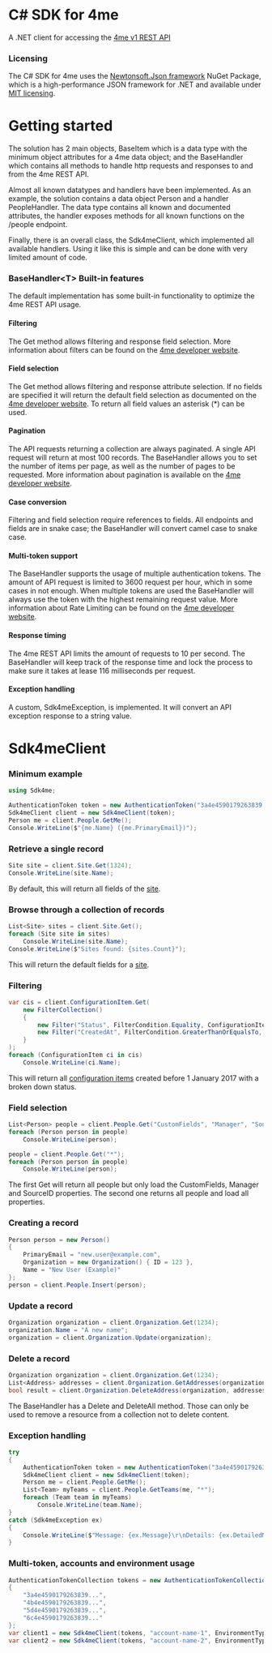 # C# SDK for 4me
A .NET client for accessing the [4me v1 REST API](https://developer.4me.com/)

### Licensing
The C# SDK for 4me uses the [Newtonsoft.Json framework](https://github.com/JamesNK/Newtonsoft.Json) NuGet Package, which is a high-performance JSON framework for .NET and available under [MIT licensing](https://github.com/JamesNK/Newtonsoft.Json/blob/master/LICENSE.md).


# Getting started
The solution has 2 main objects, BaseItem which is a data type with the minimum object attributes for a 4me data object; and the BaseHandler<T> which contains all methods to handle http requests and responses to and from the 4me REST API.

Almost all known datatypes and handlers have been implemented. As an example, the solution contains a data object Person and a handler PeopleHandler. The data type contains all known and documented attributes, the handler exposes methods for all known functions on the /people endpoint.

Finally, there is an overall class, the Sdk4meClient, which implemented all available handlers. Using it like this is simple and can be done with very limited amount of code.

### BaseHandler\<T> Built-in features
The default implementation has some built-in functionality to optimize the 4me REST API usage.

#### Filtering
The Get method allows filtering and response field selection. More information about filters can be found on the [4me developer website](https://developer.4me.com/v1/general/filtering/).

#### Field selection
The Get method allows filtering and response attribute selection. If no fields are specified it will return the default field selection as documented on the [4me developer website](https://developer.4me.com/v1/general/field_selection/). To return all field values an asterisk (*) can be used.

#### Pagination
The API requests returning a collection are always paginated. A single API request will return at most 100 records. The BaseHandler allows you to set the number of items per page, as well as the number of pages to be requested. More information about pagination is available on the [4me developer website](https://developer.4me.com/v1/general/pagination/).

#### Case conversion
Filtering and field selection require references to fields. All endpoints and fields are in snake case; the BaseHandler will convert camel case to snake case.

#### Multi-token support
The BaseHandler supports the usage of multiple authentication tokens. The amount of API request is limited to 3600 request per hour, which in some cases in not enough. When multiple tokens are used the BaseHandler will always use the token with the highest remaining request value. More information about Rate Limiting can be found on the [4me developer website](https://developer.4me.com/v1/#rate-limiting).

#### Response timing
The 4me REST API limits the amount of requests to 10 per second.  The BaseHandler will keep track of the response time and lock the process to make sure it takes at lease 116 milliseconds per request.

#### Exception handling
A custom, Sdk4meException, is implemented. It will convert an API exception response to a string value.


# Sdk4meClient
### Minimum example
```csharp
using Sdk4me;

AuthenticationToken token = new AuthenticationToken("3a4e4590179263839...");
Sdk4meClient client = new Sdk4meClient(token);
Person me = client.People.GetMe();
Console.WriteLine($"{me.Name} ({me.PrimaryEmail})");
```

### Retrieve a single record
```csharp
Site site = client.Site.Get(1324);
Console.WriteLine(site.Name);
```
By default, this will return all fields of the [site](https://developer.4me.com/v1/sites/#fields).

### Browse through a collection of records
```csharp
List<Site> sites = client.Site.Get();
foreach (Site site in sites)
    Console.WriteLine(site.Name);
Console.WriteLine($"Sites found: {sites.Count}");
```
This will return the default fields for a [site](https://developer.4me.com/v1/sites/#fields).

### Filtering
```csharp
var cis = client.ConfigurationItem.Get(
    new FilterCollection()
    {
        new Filter("Status", FilterCondition.Equality, ConfigurationItemStatusType.BrokenDown),
        new Filter("CreatedAt", FilterCondition.GreaterThanOrEqualsTo, new DateTime(2017,1,1))
    }
);
foreach (ConfigurationItem ci in cis)
    Console.WriteLine(ci.Name);
```
This will return all [configuration items](https://developer.4me.com/v1/configuration_items/) created before 1 January 2017 with a broken down status.

### Field selection
```csharp
List<Person> people = client.People.Get("CustomFields", "Manager", "SourceID");
foreach (Person person in people)
    Console.WriteLine(person);

people = client.People.Get("*");
foreach (Person person in people)
    Console.WriteLine(person);
```
The first Get will return all people but only load the CustomFields, Manager and SourceID properties. The second one returns all people and load all properties.

### Creating a record
```csharp
Person person = new Person()
{
    PrimaryEmail = "new.user@example.com",
    Organization = new Organization() { ID = 123 },
    Name = "New User (Example)"
};
person = client.People.Insert(person);
```

### Update a record
```csharp
Organization organization = client.Organization.Get(1234);
organization.Name = "A new name";
organization = client.Organization.Update(organization);
```

### Delete a record
```csharp
Organization organization = client.Organization.Get(1234);
List<Address> addresses = client.Organization.GetAddresses(organization);
bool result = client.Organization.DeleteAddress(organization, addresses[1]);
```
The BaseHandler has a Delete and DeleteAll method. Those can only be used to remove a resource from a collection not to delete content. 

### Exception handling
```csharp
try
{
    AuthenticationToken token = new AuthenticationToken("3a4e4590179263839...");
    Sdk4meClient client = new Sdk4meClient(token);
    Person me = client.People.GetMe();
    List<Team> myTeams = client.People.GetTeams(me, "*");
    foreach (Team team in myTeams)
        Console.WriteLine(team.Name);
}
catch (Sdk4meException ex)
{
    Console.WriteLine($"Message: {ex.Message}\r\nDetails: {ex.DetailedMessage}");
}
```

### Multi-token, accounts and environment usage
```csharp
AuthenticationTokenCollection tokens = new AuthenticationTokenCollection()
{
    "3a4e4590179263839...",
    "4b4e4590179263839...",
    "5d4e4590179263839...",
    "6c4e4590179263839..."
};
var client1 = new Sdk4meClient(tokens, "account-name-1", EnvironmentType.Production);
var client2 = new Sdk4meClient(tokens, "account-name-2", EnvironmentType.Quality);
```